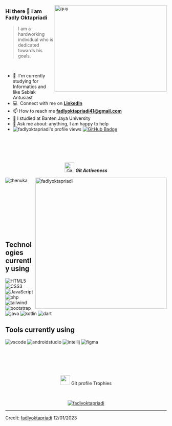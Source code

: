 
 <img align="right" height="270px" alt="guy" width="350" src="https://i.pinimg.com/originals/e4/26/70/e426702edf874b181aced1e2fa5c6cde.gif" /> </a>
 
### Hi there 👋 I am Fadly Oktapriadi 

> I am a hardworking individual who is dedicated towards his goals.
<br />

- 🌱 &nbsp;I'm currently studying for Informatics and like Seblak Antusiast
- :computer: &nbsp;Connect with me on **[LinkedIn]**
- 📫 How to reach me **fadlyoktapriadi41@gmail.com**
- 📝 I studied at Banten Jaya University
- 💬 Ask me about: anything, I am happy to help
- 	<img src="https://komarev.com/ghpvc/?username=fadlyoktapriadi&label=Profile%20views&color=brightgreen&style=plastic" alt="fadlyoktapriadi's profile views" /> 
	<a href="https://github.com/fadlyoktapriadi?tab=followers"><img src="https://img.shields.io/github/followers/fadlyoktapriadi?label=Followers&style=social" alt="GitHub Badge"></a>
<br><br><br><br>

<p align="center">
 <img src="https://media.giphy.com/media/W5eoZHPpUx9sapR0eu/giphy.gif" width="30" alt="Git"/>&nbsp;<i><b>Git Activeness</b></i>
</p>
 
<p>
 <img align="left" src="https://github-readme-stats.vercel.app/api/top-langs?username=fadlyoktapriadi&langs_count=10&show_icons=true&locale=en&layout=compact&theme=chartreuse-dark" alt="thenuka" />
</p>
<p>&nbsp;<img align="right" src="https://github-readme-stats.vercel.app/api?username=fadlyoktapriadi&show_icons=true&locale=en&theme=chartreuse-dark" alt="fadlyoktapriadi" width="410"/>
</p>

<br><br><br><br><br><br><br><br>

## Technologies currently using


<div>
  <img  alt="HTML5" src="https://img.shields.io/badge/html5-%23E34F26.svg?style=for-the-badge&logo=html5&logoColor=white"/>
  <img  alt="CSS3" src="https://img.shields.io/badge/css3-%231572B6.svg?style=for-the-badge&logo=css3&logoColor=white"/>
  <img  alt="JavaScript" src="https://img.shields.io/badge/javascript-%23323330.svg?style=for-the-badge&logo=javascript&logoColor=%23F7DF1E"/>
  <img  alt="php" src="https://img.shields.io/badge/php-%23777BB4.svg?style=for-the-badge&logo=php&logoColor=white"/>
  <img  alt="tailwind" src="https://img.shields.io/badge/Tailwind_CSS-38B2AC?style=for-the-badge&logo=tailwind-css&logoColor=white"/>
  <img  alt="bootstrap" src ="https://img.shields.io/badge/Bootstrap-563D7C?style=for-the-badge&logo=bootstrap&logoColor=white"/>
  <img  alt="java" src ="https://img.shields.io/badge/Java-ED8B00?style=for-the-badge&logo=java&logoColor=white"/>
  <img  alt="kotlin" src ="https://img.shields.io/badge/kotlin-%237F52FF.svg?style=for-the-badge&logo=kotlin&logoColor=white"/>
  <img  alt="dart" src ="https://img.shields.io/badge/dart-%230175C2.svg?style=for-the-badge&logo=dart&logoColor=white"/>
</div>

## Tools currently using


<div>
  <img  alt="vscode" src="https://img.shields.io/badge/Visual_Studio_Code-0078D4?style=for-the-badge&logo=visual%20studio%20code&logoColor=white"/>
  <img  alt="androidstudio" src="https://img.shields.io/badge/android%20studio-346ac1?style=for-the-badge&logo=android%20studio&logoColor=white"/> 
  <img  alt="intellij" src="https://img.shields.io/badge/IntelliJ_IDEA-000000.svg?style=for-the-badge&logo=intellij-idea&logoColor=white"/> 
  <img  alt="figma" src="https://img.shields.io/badge/Figma-F24E1E?style=for-the-badge&logo=figma&logoColor=white"/>

 </div>
 
<br><br><br><br>

<p align="center">
 <img src="https://media.giphy.com/media/QaMcXSekUWx7aogAUr/giphy.gif" width="30" />&nbsp;Git profile Trophies
</p>
<br>

<p align="center">
 <a href="https://github.com/ryo-ma/github-profile-trophy">
  <img src="https://github-profile-trophy.vercel.app/?username=fadlyoktapriadi&layout=compact&theme=algolia" alt="fadlyoktapriadi" />
 </a>
</p>


[linkedin]: https://www.linkedin.com/in/fadly-oktapriadi 

------
Credit: [fadlyoktapriadi](https://github.com/fadlyoktapriadi)
12/01/2023
